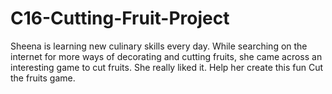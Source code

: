 # C16-Cutting-Fruit-Project
Sheena is learning new culinary skills every day. While searching on the internet for more ways of decorating and cutting fruits, she came across an interesting game to cut fruits. She really liked it.  Help her create this fun Cut the fruits game.
